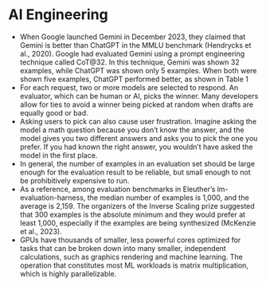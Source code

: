 # AI Engineering
- When Google launched Gemini in December 2023, they claimed that Gemini is better than ChatGPT in the MMLU benchmark (Hendrycks et al., 2020). Google had evaluated Gemini using a prompt engineering technique called CoT@32. In this technique, Gemini was shown 32 examples, while ChatGPT was shown only 5 examples. When both were shown five examples, ChatGPT performed better, as shown in Table 1
- For each request, two or more models are selected to respond. An evaluator, which can be human or AI, picks the winner. Many developers allow for ties to avoid a winner being picked at random when drafts are equally good or bad.
- Asking users to pick can also cause user frustration. Imagine asking the model a math question because you don’t know the answer, and the model gives you two different answers and asks you to pick the one you prefer. If you had known the right answer, you wouldn’t have asked the model in the first place.
- In general, the number of examples in an evaluation set should be large enough for the evaluation result to be reliable, but small enough to not be prohibitively expensive to run.
- As a reference, among evaluation benchmarks in Eleuther’s lm-evaluation-harness, the median number of examples is 1,000, and the average is 2,159. The organizers of the Inverse Scaling prize suggested that 300 examples is the absolute minimum and they would prefer at least 1,000, especially if the examples are being synthesized (McKenzie et al., 2023).
- GPUs have thousands of smaller, less powerful cores optimized for tasks that can be broken down into many smaller, independent calculations, such as graphics rendering and machine learning. The operation that constitutes most ML workloads is matrix multiplication, which is highly parallelizable.
